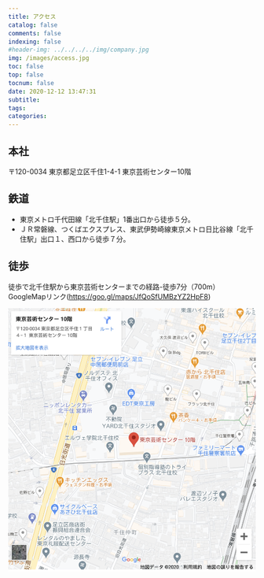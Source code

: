 ```yaml
---
title: アクセス
catalog: false
comments: false
indexing: false
#header-img: ../../../../img/company.jpg
img: /images/access.jpg
toc: false
top: false
tocnum: false
date: 2020-12-12 13:47:31
subtitle:
tags:
categories:
---
```


## 本社

〒120-0034
東京都足立区千住1-4-1 東京芸術センター10階

## 鉄道
- 東京メトロ千代田線「北千住駅」1番出口から徒歩５分。
- ＪＲ常磐線、つくばエクスプレス、東武伊勢崎線東京メトロ日比谷線「北千住駅」出口１、西口から徒歩７分。

## 徒歩
徒歩で北千住駅から東京芸術センターまでの経路-徒歩7分（700m）
GoogleMapリンク(https://goo.gl/maps/JfQoSfUMBzYZ2HpF8)

![](/img/map.png)